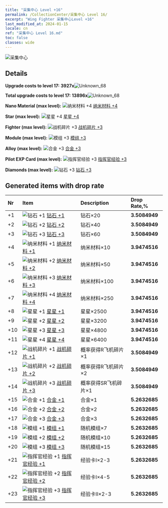 ```yaml
---
title: "采集中心 Level +16"
permalink: /CollectionCenter/采集中心 Level 16/
excerpt: "Wing Fighter 采集中心Level +16"
last_modified_at: 2024-01-15
locale: cn
ref: "采集中心 Level 16.md"
toc: false
classes: wide
---
```



  ![采集中心](/images/bh_img6.png)

## Details

 **Upgrade costs to level 17:** **3927x**![Unknown_68](/images/item/bh_img25_p.png)

 **Total upgrade costs to level 17:** **13896x**![Unknown_68](/images/item/bh_img25_p.png)

 **Nano Material (max level):** ![纳米材料 +4](/images/cc/CC_Nano_Material_4_p.png) [纳米材料 +4](/cn/CollectionCenter/纳米材料_4/)

 **Star (max level):** ![星星 +4](/images/cc/CC_Star_4_p.png) [星星 +4](/cn/CollectionCenter/星星_4/)

 **Fighter (max level):** ![战机碎片 +3](/images/cc/CC_Fighter_Shard_3_p.png) [战机碎片 +3](/cn/CollectionCenter/战机碎片_3/)

 **Module (max level):** ![模组 +3](/images/cc/CC_Module_3_p.png) [模组 +3](/cn/CollectionCenter/模组_3/)

 **Alloy (max level):** ![合金 +3](/images/cc/CC_Alloy_Plate_3_p.png) [合金 +3](/cn/CollectionCenter/合金_3/)

 **Pilot EXP Card (max level):** ![指挥官经验 +3](/images/cc/CC_Pilot_EXP_Card_3_p.png) [指挥官经验 +3](/cn/CollectionCenter/指挥官经验_3/)

 **Diamonds (max level):** ![钻石 +3](/images/cc/CC_Diamond_3_p.png) [钻石 +3](/cn/CollectionCenter/钻石_3/)

## Generated items with drop rate

  |  Nr |     Item   |    Description   |  Drop Rate,% |
  |:----|:-----------|:-----------------|:-------------|
  | +1 | ![钻石 +1](/images/cc/CC_Diamond_1_p.png) [钻石 +1](/cn/CollectionCenter/钻石_1/) | 钻石×20 | **3.5084949** |
  | +2 | ![钻石 +2](/images/cc/CC_Diamond_2_p.png) [钻石 +2](/cn/CollectionCenter/钻石_2/) | 钻石×40 | **3.5084949** |
  | +3 | ![钻石 +3](/images/cc/CC_Diamond_3_p.png) [钻石 +3](/cn/CollectionCenter/钻石_3/) | 钻石×60 | **3.5084949** |
  | +4 | ![纳米材料 +1](/images/cc/CC_Nano_Material_1_p.png) [纳米材料 +1](/cn/CollectionCenter/纳米材料_1/) | 纳米材料×10 | **3.9474516** |
  | +5 | ![纳米材料 +2](/images/cc/CC_Nano_Material_2_p.png) [纳米材料 +2](/cn/CollectionCenter/纳米材料_2/) | 纳米材料×50 | **3.9474516** |
  | +6 | ![纳米材料 +3](/images/cc/CC_Nano_Material_3_p.png) [纳米材料 +3](/cn/CollectionCenter/纳米材料_3/) | 纳米材料×100 | **3.9474516** |
  | +7 | ![纳米材料 +4](/images/cc/CC_Nano_Material_4_p.png) [纳米材料 +4](/cn/CollectionCenter/纳米材料_4/) | 纳米材料×250 | **3.9474516** |
  | +8 | ![星星 +1](/images/cc/CC_Star_1_p.png) [星星 +1](/cn/CollectionCenter/星星_1/) | 星星×2500 | **3.9474516** |
  | +9 | ![星星 +2](/images/cc/CC_Star_2_p.png) [星星 +2](/cn/CollectionCenter/星星_2/) | 星星×3200 | **3.9474516** |
  | +10 | ![星星 +3](/images/cc/CC_Star_3_p.png) [星星 +3](/cn/CollectionCenter/星星_3/) | 星星×4800 | **3.9474516** |
  | +11 | ![星星 +4](/images/cc/CC_Star_4_p.png) [星星 +4](/cn/CollectionCenter/星星_4/) | 星星×6400 | **3.9474516** |
  | +12 | ![战机碎片 +1](/images/cc/CC_Fighter_Shard_1_p.png) [战机碎片 +1](/cn/CollectionCenter/战机碎片_1/) | 概率获得R飞机碎片×1 | **3.5084949** |
  | +13 | ![战机碎片 +2](/images/cc/CC_Fighter_Shard_2_p.png) [战机碎片 +2](/cn/CollectionCenter/战机碎片_2/) | 概率获得R飞机碎片×2 | **3.5084949** |
  | +14 | ![战机碎片 +3](/images/cc/CC_Fighter_Shard_3_p.png) [战机碎片 +3](/cn/CollectionCenter/战机碎片_3/) | 概率获得SR飞机碎片×1 | **3.5084949** |
  | +15 | ![合金 +1](/images/cc/CC_Alloy_Plate_1_p.png) [合金 +1](/cn/CollectionCenter/合金_1/) | 合金×1 | **5.2632685** |
  | +16 | ![合金 +2](/images/cc/CC_Alloy_Plate_2_p.png) [合金 +2](/cn/CollectionCenter/合金_2/) | 合金×2 | **5.2632685** |
  | +17 | ![合金 +3](/images/cc/CC_Alloy_Plate_3_p.png) [合金 +3](/cn/CollectionCenter/合金_3/) | 合金×3 | **5.2632685** |
  | +18 | ![模组 +1](/images/cc/CC_Module_1_p.png) [模组 +1](/cn/CollectionCenter/模组_1/) | 随机模组×7 | **5.2632685** |
  | +19 | ![模组 +2](/images/cc/CC_Module_2_p.png) [模组 +2](/cn/CollectionCenter/模组_2/) | 随机模组×10 | **5.2632685** |
  | +20 | ![模组 +3](/images/cc/CC_Module_3_p.png) [模组 +3](/cn/CollectionCenter/模组_3/) | 随机模组×15 | **5.2632685** |
  | +21 | ![指挥官经验 +1](/images/cc/CC_Pilot_EXP_Card_1_p.png) [指挥官经验 +1](/cn/CollectionCenter/指挥官经验_1/) | 经验卡I×2-3 | **5.2632685** |
  | +22 | ![指挥官经验 +2](/images/cc/CC_Pilot_EXP_Card_2_p.png) [指挥官经验 +2](/cn/CollectionCenter/指挥官经验_2/) | 经验卡I×4-5 | **5.2632685** |
  | +23 | ![指挥官经验 +3](/images/cc/CC_Pilot_EXP_Card_3_p.png) [指挥官经验 +3](/cn/CollectionCenter/指挥官经验_3/) | 经验卡II×2-3 | **5.2632685** |

